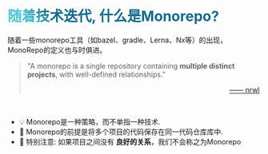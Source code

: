 # 随着技术迭代, 什么是Monorepo?

随着一些monorepo工具（如bazel、gradle、Lerna、Nx等）的出现，MonoRepo的定义也与时俱进。

> "A monorepo is a single repository containing **multiple distinct projects**, with well-defined relationships."
> 
> [—— nrwl](https://github.com/nrwl/monorepo.tools)

<br/>

- 💡  Monorepo是一种策略，而不单指一种技术.
- 🔑 Monorepo的前提是将多个项目的代码保存在同一代码仓库库中.
- 🔑 特别注意: 如果项目之间没有 **良好的关系**，我们不会称之为Monorepo

<br>

<style>
h1 {
  background-color: #2B90B6;
  background-image: linear-gradient(45deg, #4EC5D4 10%, #146b8c 20%);
  background-size: 100%;
  -webkit-background-clip: text;
  -moz-background-clip: text;
  -webkit-text-fill-color: transparent;
  -moz-text-fill-color: transparent;
}
blockquote  {
  p:last-child {
    text-align: right;
  }
}
</style>

